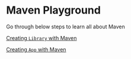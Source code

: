 # Maven Playground

Go through below steps to learn all about Maven 

[Creating ```Library``` with Maven](https://github.com/codesuman/maven-playground/tree/math-lib)

[Creating ```App``` with Maven](https://github.com/codesuman/maven-playground/tree/math-app)